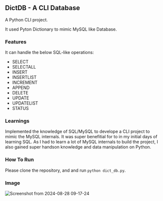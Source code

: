 ## DictDB - A CLI Database 

A Python CLI project. 

It used Pyton Dictionary to mimic MySQL like Database. 


### Features 

It can handle the below SQL-like operations: 

- SELECT
- SELECTALL
- INSERT
- INSERTLIST
- INCREMENT
- APPEND
- DELETE
- UPDATE
- UPDATELIST
- STATUS


### Learnings 
Implemented the knowledge of SQL/MySQL to develope a CLI project to mimic the MySQL internals. It was super benefitial for to in my initial days 
of learning SQL. As I had to learn a lot of MySQL internals to build the project, I also gained super handson knowledge and data manipulation on Python.  


### How To Run 

Please clone the repository, and and run `python dict_db.py`. 

### Image 

![Screenshot from 2024-08-28 09-17-24](https://github.com/user-attachments/assets/3607e498-e66f-4d8d-9506-6163a81ade2a)

